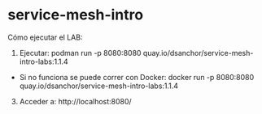 # service-mesh-intro

Cómo ejecutar el LAB:
1. Ejecutar: podman run -p 8080:8080 quay.io/dsanchor/service-mesh-intro-labs:1.1.4
- Si no funciona se puede correr con Docker: docker run -p 8080:8080 quay.io/dsanchor/service-mesh-intro-labs:1.1.4
3. Acceder a: http://localhost:8080/
